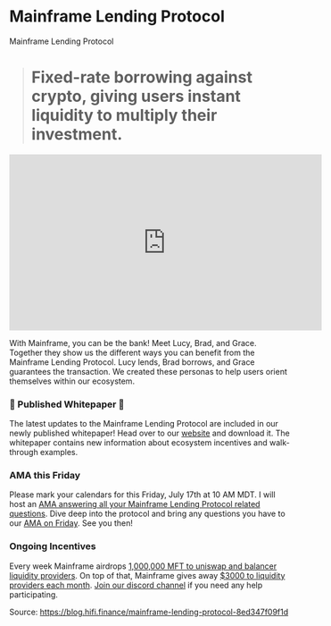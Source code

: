 
# Mainframe Lending Protocol

Mainframe Lending Protocol
> # Fixed-rate borrowing against crypto, giving users instant liquidity to multiply their investment.

<center><iframe width="560" height="315" src="https://www.youtube.com/embed/VcR6gTkW7g8" frameborder="0" allowfullscreen></iframe></center>

With Mainframe, you can be the bank! Meet Lucy, Brad, and Grace. Together they show us the different ways you can benefit from the Mainframe Lending Protocol. Lucy lends, Brad borrows, and Grace guarantees the transaction. We created these personas to help users orient themselves within our ecosystem.

### 🎉 Published Whitepaper 🎉

The latest updates to the Mainframe Lending Protocol are included in our newly published whitepaper! Head over to our [website](https://mainframe.com/) and download it. The whitepaper contains new information about ecosystem incentives and walk-through examples.

### AMA this Friday

Please mark your calendars for this Friday, July 17th at 10 AM MDT. I will host an [AMA answering all your Mainframe Lending Protocol related questions](https://youtu.be/qFuS8ThtNxw). Dive deep into the protocol and bring any questions you have to our [AMA on Friday](https://youtu.be/qFuS8ThtNxw). See you then!

### Ongoing Incentives

Every week Mainframe airdrops [1,000,000 MFT to uniswap and balancer liquidity providers](https://blog.mainframe.com/mft-airdrop-update-introducing-balancer-pool-incentives-171d77ca8e06). On top of that, Mainframe gives away [$3000 to liquidity providers each month](https://blog.mainframe.com/new-liquidity-mining-campaign-for-mainframe-mft-going-live-on-june-16-2020-7aa1d316e8f6). [Join our discord channel](https://discord.gg/mhtSRz6) if you need any help participating.


Source: https://blog.hifi.finance/mainframe-lending-protocol-8ed347f09f1d
